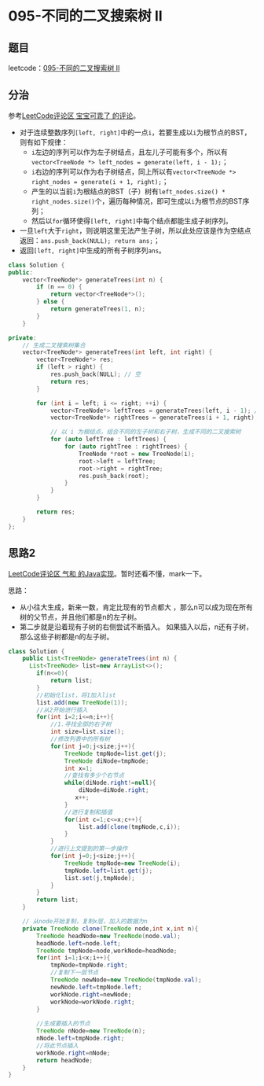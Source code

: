 # 095-不同的二叉搜索树 II

## 题目

leetcode：[095-不同的二叉搜索树 II](https://leetcode-cn.com/problems/unique-binary-search-trees-ii/)

## 分治

参考[LeetCode评论区 宝宝可乖了 的评论](https://leetcode-cn.com/problems/unique-binary-search-trees-ii/comments/41407)。

- 对于连续整数序列`[left, right]`中的一点`i`，若要生成以`i`为根节点的BST，则有如下规律：
  - `i`左边的序列可以作为左子树结点，且左儿子可能有多个，所以有`vector<TreeNode *> left_nodes = generate(left, i - 1);`；
  - `i`右边的序列可以作为右子树结点，同上所以有`vector<TreeNode *> right_nodes = generate(i + 1, right);`；
  - 产生的以当前`i`为根结点的BST（子）树有`left_nodes.size() * right_nodes.size()`个，遍历每种情况，即可生成以`i`为根节点的BST序列；
  - 然后以`for`循环使得`[left, right]`中每个结点都能生成子树序列。
- 一旦`left`大于`right`，则说明这里无法产生子树，所以此处应该是作为空结点返回：`ans.push_back(NULL); return ans;`；
- 返回`[left, right]`中生成的所有子树序列`ans`。

```c++
class Solution {
public:
    vector<TreeNode*> generateTrees(int n) {
        if (n == 0) {
            return vector<TreeNode*>();
        } else {
            return generateTrees(1, n);
        }
    }

private:
    // 生成二叉搜索树集合
    vector<TreeNode*> generateTrees(int left, int right) {
        vector<TreeNode*> res;
        if (left > right) {
            res.push_back(NULL); // 空
            return res;
        }

        for (int i = left; i <= right; ++i) {
            vector<TreeNode*> leftTrees = generateTrees(left, i - 1); // 左子树集合
            vector<TreeNode*> rightTrees = generateTrees(i + 1, right); // 右子树集合

            // 以 i 为根结点，组合不同的左子树和右子树，生成不同的二叉搜索树
            for (auto leftTree : leftTrees) {
                for (auto rightTree : rightTrees) {
                    TreeNode *root = new TreeNode(i);
                    root->left = leftTree;
                    root->right = rightTree;
                    res.push_back(root);
                }
            }
        }

        return res;
    }
};
```

## 思路2

[LeetCode评论区 气和 的Java实现](https://leetcode-cn.com/problems/unique-binary-search-trees-ii/comments/51519)。暂时还看不懂，mark一下。

思路： 

- 从小往大生成，新来一数，肯定比现有的节点都大 ，那么n可以成为现在所有树的父节点，并且他们都是n的左子树。
-  第二步就是沿着现有子树的右侧尝试不断插入。 如果插入以后，n还有子树，那么这些子树都是n的左子树。

```java
class Solution {
    public List<TreeNode> generateTrees(int n) {
      List<TreeNode> list=new ArrayList<>();
        if(n<=0){
            return list;
        }
        //初始化list，将1加入list
        list.add(new TreeNode(1));
        //从2开始进行插入
        for(int i=2;i<=n;i++){
            //1.寻找全部的右子树
            int size=list.size();
            //修改列表中的所有树
            for(int j=0;j<size;j++){
                TreeNode tmpNode=list.get(j);
                TreeNode diNode=tmpNode;
                int x=1;
                //查找有多少个右节点
                while(diNode.right!=null){
                    diNode=diNode.right;
                   x++;
                }
                //进行复制和插值
                for(int c=1;c<=x;c++){
                    list.add(clone(tmpNode,c,i));
                }
            }
            //进行上文提到的第一步操作
            for(int j=0;j<size;j++){
                TreeNode tmpNode=new TreeNode(i);
                tmpNode.left=list.get(j);
                list.set(j,tmpNode);
            }
        }
        return list;
    }

    // 从node开始复制，复制x层，加入的数据为n
    private TreeNode clone(TreeNode node,int x,int n){
        TreeNode headNode=new TreeNode(node.val);
        headNode.left=node.left;
        TreeNode tmpNode=node,workNode=headNode;
        for(int i=1;i<x;i++){
            tmpNode=tmpNode.right;
            //复制下一层节点
            TreeNode newNode=new TreeNode(tmpNode.val);
            newNode.left=tmpNode.left;
            workNode.right=newNode;  
            workNode=workNode.right;
        }
        
        //生成要插入的节点
        TreeNode nNode=new TreeNode(n);
        nNode.left=tmpNode.right;
        //将此节点插入
        workNode.right=nNode;
        return headNode;
    }
}
```

